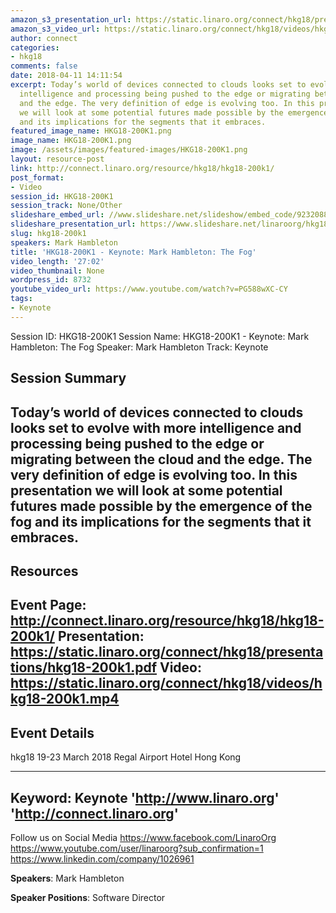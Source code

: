 ```yaml
---
amazon_s3_presentation_url: https://static.linaro.org/connect/hkg18/presentations/hkg18-200k1.pdf
amazon_s3_video_url: https://static.linaro.org/connect/hkg18/videos/hkg18-200k1.mp4
author: connect
categories:
- hkg18
comments: false
date: 2018-04-11 14:11:54
excerpt: Today’s world of devices connected to clouds looks set to evolve with more
  intelligence and processing being pushed to the edge or migrating between the cloud
  and the edge. The very definition of edge is evolving too. In this presentation
  we will look at some potential futures made possible by the emergence of the fog
  and its implications for the segments that it embraces.
featured_image_name: HKG18-200K1.png
image_name: HKG18-200K1.png
image: /assets/images/featured-images/HKG18-200K1.png
layout: resource-post
link: http://connect.linaro.org/resource/hkg18/hkg18-200k1/
post_format:
- Video
session_id: HKG18-200K1
session_track: None/Other
slideshare_embed_url: //www.slideshare.net/slideshow/embed_code/92320882
slideshare_presentation_url: https://www.slideshare.net/linaroorg/hkg18200k1-keynote-mark-hambleton-the-fog
slug: hkg18-200k1
speakers: Mark Hambleton
title: 'HKG18-200K1 - Keynote: Mark Hambleton: The Fog'
video_length: '27:02'
video_thumbnail: None
wordpress_id: 8732
youtube_video_url: https://www.youtube.com/watch?v=PG588wXC-CY
tags:
- Keynote
---
```


Session ID: HKG18-200K1
Session Name: HKG18-200K1 - Keynote: Mark Hambleton: The Fog
Speaker: Mark Hambleton
Track: Keynote


## Session Summary
Today’s world of devices connected to clouds looks set to evolve with more intelligence and processing being pushed to the edge or migrating between the cloud and the edge. The very definition of edge is evolving too. In this presentation we will look at some potential futures made possible by the emergence of the fog and its implications for the segments that it embraces.
---------------------------------------------------
## Resources
Event Page: http://connect.linaro.org/resource/hkg18/hkg18-200k1/
Presentation: https://static.linaro.org/connect/hkg18/presentations/hkg18-200k1.pdf
Video: https://static.linaro.org/connect/hkg18/videos/hkg18-200k1.mp4
 ---------------------------------------------------
## Event Details
hkg18
19-23 March 2018
Regal Airport Hotel Hong Kong

---------------------------------------------------
Keyword: Keynote
'http://www.linaro.org'
'http://connect.linaro.org'
---------------------------------------------------
Follow us on Social Media
https://www.facebook.com/LinaroOrg
https://www.youtube.com/user/linaroorg?sub_confirmation=1
https://www.linkedin.com/company/1026961

**Speakers**: Mark Hambleton

**Speaker Positions**: Software Director